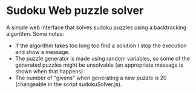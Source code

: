 # Sudoku Web puzzle solver
A simple web interface that solves sudoku puzzles using a backtracking algorithm. Some notes:
- If the algorithm takes too long too find a solution I stop the execution and show a message.
- The puzzle generator is made using random variables, so some of the generated puzzles might be unsolvable (an appropriate message is shown when that happens)
- The number of "givens" when generating a new puzzle is 20 (changeable in the script sudokuSolver.js).

